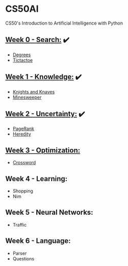 # CS50AI

CS50's Introduction to Artificial Intelligence with Python

## [Week 0 - Search:](https://github.com/itsmihirrao/CS50AI/blob/master/LectureNotes/Week0_Search.md) ✔️

- [Degrees](https://github.com/itsmihirrao/CS50AI/tree/master/Week0_Search/degrees)
- [Tictactoe](https://github.com/itsmihirrao/CS50AI/tree/master/Week0_Search/tictactoe)

## [Week 1 - Knowledge:](https://github.com/itsmihirrao/CS50AI/blob/master/LectureNotes/Week1_Knowledge.md) ✔️

- [Knights and Knaves](https://github.com/itsmihirrao/CS50AI/tree/master/Week1_Knowledge/knights)
- [Minesweeper](https://github.com/itsmihirrao/CS50AI/tree/master/Week1_Knowledge/minesweeper)

## [Week 2 - Uncertainty:](https://github.com/itsmihirrao/CS50AI/blob/master/LectureNotes/Week2_Uncertainty.md) ✔️

- [PageRank](https://github.com/itsmihirrao/CS50AI/tree/master/Week2_Uncertainty/pagerank)
- [Heredity](https://github.com/itsmihirrao/CS50AI/tree/master/Week2_Uncertainty/heredity)

## [Week 3 - Optimization:](https://github.com/itsmihirrao/CS50AI/blob/master/LectureNotes/Week3_Optimization.md)

- [Crossword](https://github.com/itsmihirrao/CS50AI/tree/master/Week3_Optimization/crossword)

## Week 4 - Learning:

- Shopping
- Nim

## Week 5 - Neural Networks:

- Traffic

## Week 6 - Language:

- Parser
- Questions